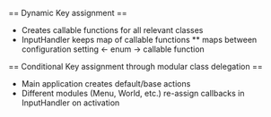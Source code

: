 == Dynamic Key assignment ==
* Creates callable functions for all relevant classes
* InputHandler keeps map of callable functions
** maps between configuration setting <- enum -> callable function

== Conditional Key assignment through modular class delegation ==
* Main application creates default/base actions
* Different modules (Menu, World, etc.) re-assign callbacks in InputHandler on activation
